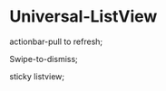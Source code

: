 Universal-ListView
==================
actionbar-pull to refresh;

Swipe-to-dismiss;

sticky listview;
